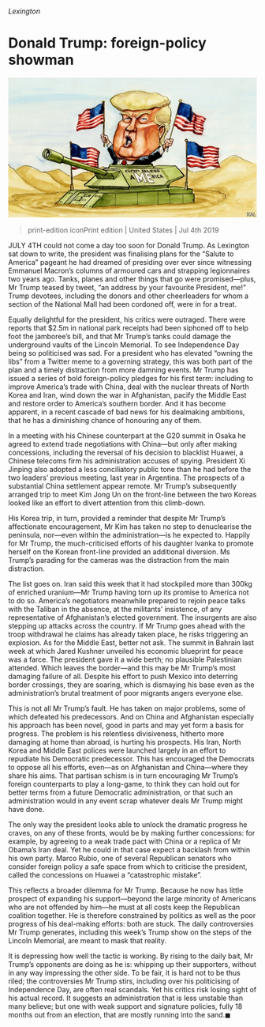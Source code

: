 ###### Lexington

# Donald Trump: foreign-policy showman 

![image](images/20190706_USD000.jpg) 

> print-edition iconPrint edition | United States | Jul 4th 2019 

JULY 4TH could not come a day too soon for Donald Trump. As Lexington sat down to write, the president was finalising plans for the “Salute to America” pageant he had dreamed of presiding over ever since witnessing Emmanuel Macron’s columns of armoured cars and strapping legionnaires two years ago. Tanks, planes and other things that go were promised—plus, Mr Trump teased by tweet, “an address by your favourite President, me!” Trump devotees, including the donors and other cheerleaders for whom a section of the National Mall had been cordoned off, were in for a treat. 

Equally delightful for the president, his critics were outraged. There were reports that $2.5m in national park receipts had been siphoned off to help foot the jamboree’s bill, and that Mr Trump’s tanks could damage the underground vaults of the Lincoln Memorial. To see Independence Day being so politicised was sad. For a president who has elevated “owning the libs” from a Twitter meme to a governing strategy, this was both part of the plan and a timely distraction from more damning events. Mr Trump has issued a series of bold foreign-policy pledges for his first term: including to improve America’s trade with China, deal with the nuclear threats of North Korea and Iran, wind down the war in Afghanistan, pacify the Middle East and restore order to America’s southern border. And it has become apparent, in a recent cascade of bad news for his dealmaking ambitions, that he has a diminishing chance of honouring any of them. 

In a meeting with his Chinese counterpart at the G20 summit in Osaka he agreed to extend trade negotiations with China—but only after making concessions, including the reversal of his decision to blacklist Huawei, a Chinese telecoms firm his administration accuses of spying. President Xi Jinping also adopted a less conciliatory public tone than he had before the two leaders’ previous meeting, last year in Argentina. The prospects of a substantial China settlement appear remote. Mr Trump’s subsequently arranged trip to meet Kim Jong Un on the front-line between the two Koreas looked like an effort to divert attention from this climb-down. 

His Korea trip, in turn, provided a reminder that despite Mr Trump’s affectionate encouragement, Mr Kim has taken no step to denuclearise the peninsula, nor—even within the administration—is he expected to. Happily for Mr Trump, the much-criticised efforts of his daughter Ivanka to promote herself on the Korean front-line provided an additional diversion. Ms Trump’s parading for the cameras was the distraction from the main distraction. 

The list goes on. Iran said this week that it had stockpiled more than 300kg of enriched uranium—Mr Trump having torn up its promise to America not to do so. America’s negotiators meanwhile prepared to rejoin peace talks with the Taliban in the absence, at the militants’ insistence, of any representative of Afghanistan’s elected government. The insurgents are also stepping up attacks across the country. If Mr Trump goes ahead with the troop withdrawal he claims has already taken place, he risks triggering an explosion. As for the Middle East, better not ask. The summit in Bahrain last week at which Jared Kushner unveiled his economic blueprint for peace was a farce. The president gave it a wide berth; no plausible Palestinian attended. Which leaves the border—and this may be Mr Trump’s most damaging failure of all. Despite his effort to push Mexico into deterring border crossings, they are soaring, which is dismaying his base even as the administration’s brutal treatment of poor migrants angers everyone else. 

This is not all Mr Trump’s fault. He has taken on major problems, some of which defeated his predecessors. And on China and Afghanistan especially his approach has been novel, good in parts and may yet form a basis for progress. The problem is his relentless divisiveness, hitherto more damaging at home than abroad, is hurting his prospects. His Iran, North Korea and Middle East polices were launched largely in an effort to repudiate his Democratic predecessor. This has encouraged the Democrats to oppose all his efforts, even—as on Afghanistan and China—where they share his aims. That partisan schism is in turn encouraging Mr Trump’s foreign counterparts to play a long-game, to think they can hold out for better terms from a future Democratic administration, or that such an administration would in any event scrap whatever deals Mr Trump might have done. 

The only way the president looks able to unlock the dramatic progress he craves, on any of these fronts, would be by making further concessions: for example, by agreeing to a weak trade pact with China or a replica of Mr Obama’s Iran deal. Yet he could in that case expect a backlash from within his own party. Marco Rubio, one of several Republican senators who consider foreign policy a safe space from which to criticise the president, called the concessions on Huawei a “catastrophic mistake”. 

This reflects a broader dilemma for Mr Trump. Because he now has little prospect of expanding his support—beyond the large minority of Americans who are not offended by him—he must at all costs keep the Republican coalition together. He is therefore constrained by politics as well as the poor progress of his deal-making efforts: both are stuck. The daily controversies Mr Trump generates, including this week’s Trump show on the steps of the Lincoln Memorial, are meant to mask that reality. 

It is depressing how well the tactic is working. By rising to the daily bait, Mr Trump’s opponents are doing as he is: whipping up their supporters, without in any way impressing the other side. To be fair, it is hard not to be thus riled; the controversies Mr Trump stirs, including over his politicising of Independence Day, are often real scandals. Yet his critics risk losing sight of his actual record. It suggests an administration that is less unstable than many believe; but one with weak support and signature policies, fully 18 months out from an election, that are mostly running into the sand.◼ 

